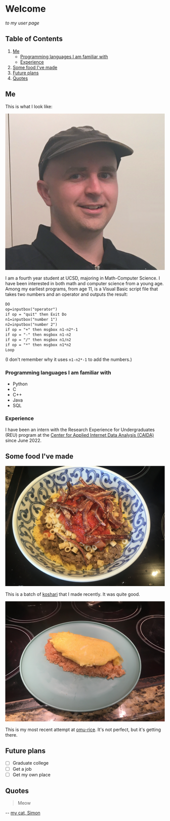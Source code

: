 # Welcome 

*to my user page*

## Table of Contents

1. [Me](#me)
    - [Programming languages I am familiar with](#programming-languages-i-am-familiar-with)
    - [Experience](#experience)
2. [Some food I've made](#some-food-ive-made)
3. [Future plans](#future-plans)
4. [Quotes](#quotes)

## Me

This is what I look like:

![picture of me](other_images/me3.png)

I am a fourth year student at UCSD, majoring in Math-Computer Science. I have been interested in both math and computer science from a young age. Among my earliest programs, from age 11, is a Visual Basic script file that takes two numbers and an operator and outputs the result:
```
DO
op=inputbox("operator")
if op = "quit" then Exit Do
n1=inputbox("number 1")
n2=inputbox("number 2")
if op = "+" then msgbox n1-n2*-1
if op = "-" then msgbox n1-n2
if op = "/" then msgbox n1/n2
if op = "*" then msgbox n1*n2
Loop
```
(I don't remember why it uses `n1-n2*-1` to add the numbers.)

### Programming languages I am familiar with

- Python
- C
- C++
- Java
- SQL

### Experience

I have been an intern with the Research Experience for Undergraduates (REU) program at the [Center for Applied Internet Data Analysis (CAIDA)](https://caida.org/) since June 2022.

## Some food I've made

![koshari](other_images/koshari.jpeg)

This is a batch of [koshari](https://en.wikipedia.org/wiki/Koshary) that I made recently. It was quite good. 

![omurice](other_images/omurice.jpeg)

This is my most recent attempt at [omu-rice](https://en.wikipedia.org/wiki/Omurice). It's not perfect, but it's getting there.

## Future plans

- [ ] Graduate college
- [ ] Get a job
- [ ] Get my own place

## Quotes

> Meow

-- [my cat, Simon](other_images/simon.png)